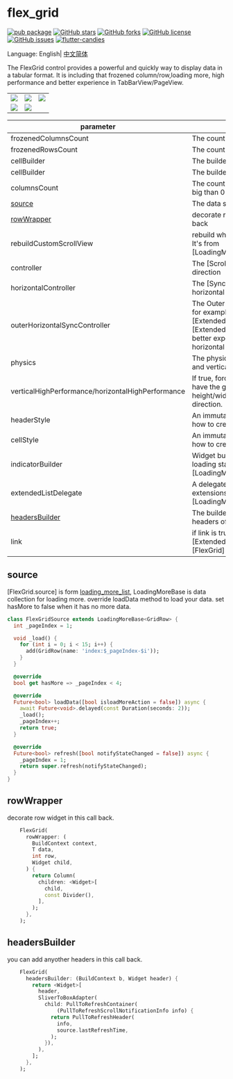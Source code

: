 # flex_grid

[![pub package](https://img.shields.io/pub/v/flex_grid.svg)](https://pub.dartlang.org/packages/flex_grid) [![GitHub stars](https://img.shields.io/github/stars/fluttercandies/flex_grid)](https://github.com/fluttercandies/flex_grid/stargazers) [![GitHub forks](https://img.shields.io/github/forks/fluttercandies/flex_grid)](https://github.com/fluttercandies/flex_grid/network) [![GitHub license](https://img.shields.io/github/license/fluttercandies/flex_grid)](https://github.com/fluttercandies/flex_grid/blob/master/LICENSE) [![GitHub issues](https://img.shields.io/github/issues/fluttercandies/flex_grid)](https://github.com/fluttercandies/flex_grid/issues) <a target="_blank" href="https://jq.qq.com/?_wv=1027&k=5bcc0gy"><img border="0" src="https://pub.idqqimg.com/wpa/images/group.png" alt="flutter-candies" title="flutter-candies"></a>

Language: English| [中文简体](README-ZH.md)

The FlexGrid control provides a powerful and quickly way to display data in a tabular format. It is including that frozened column/row,loading more, high performance and better experience in TabBarView/PageView.


| |      |      |
| ---- | ---- | ---- |
|   ![](https://github.com/fluttercandies/flutter_candies/blob/master/gif/flex_grid/FrozenedRowColumn.gif)    |  ![](https://github.com/fluttercandies/flutter_candies/blob/master/gif/flex_grid/TabView.gif)     |  ![](https://github.com/fluttercandies/flutter_candies/blob/master/gif/flex_grid/HugeData.gif)     |
|  ![](https://github.com/fluttercandies/flutter_candies/blob/master/gif/flex_grid/Excel.gif)     |  ![](https://github.com/fluttercandies/flutter_candies/blob/master/gif/flex_grid/StockList.gif)    |      |




|  parameter    |   description   |   default   |
| ---- | ---- | ---- |
|   frozenedColumnsCount   |   The count of forzened columns   |    0  |
|   frozenedRowsCount   |   The count of forzened rows   |    0  |
|   cellBuilder   |   The builder to create cell  |  required     |
|   cellBuilder   |   The builder to create header  |  required     |
|   columnsCount   |   The count of columns, it should big than 0   |   required   |
|   [source](#source)   |  The data source of [FlexGrid]   |   required   |
|   [rowWrapper](#rowWrapper)   |   decorate row widget in this call back   |   null   |
|   rebuildCustomScrollView   |  rebuild when source is changed, It's from [LoadingMoreCustomScrollView]   |  false    |
|   controller   |  The [ScrollController] on vertical direction    |   null   |
|   horizontalController   |   The [SyncControllerMixin] for horizontal direction   |  null    |
|   outerHorizontalSyncController   |   The Outer [SyncControllerMixin], for example [ExtendedTabBarView] or [ExtendedPageView]. It make better experience when scroll on horizontal direction   |   null   |
|   physics   |   The physics on both horizontal and vertical direction   |   null   |
|   verticalHighPerformance/horizontalHighPerformance   |    If true, forces the children to have the given extent(Cell height/width) in the scroll direction.   |   false   |
|   headerStyle   |     An immutable style describing how to create header |   CellStyle.header()   |
|   cellStyle   |  An immutable style describing how to create cell    |  CellStyle.cell()     |
|  indicatorBuilder    |  Widget builder for different loading state, it's from [LoadingMoreCustomScrollView]    |    null  |
|   extendedListDelegate   |  A delegate that provides extensions, it's from [LoadingMoreCustomScrollView]    |   null   |
|   [headersBuilder](#headersbuilder)   |   The builder to custom the headers of [FlexGrid]   |  null  |
|   link   |  if link is true, scroll parent [ExtendedTabView] when [FlexGrid] is over scroll   |  false  |

## source

[FlexGrid.source] is form [loading_more_list](https://github.com/fluttercandies/loading_more_list), LoadingMoreBase is data collection for loading more. override loadData method to load your data. set hasMore to false when it has no more data.

```dart
class FlexGridSource extends LoadingMoreBase<GridRow> {
  int _pageIndex = 1;

  void _load() {
    for (int i = 0; i < 15; i++) {
      add(GridRow(name: 'index:$_pageIndex-$i'));
    }
  }

  @override
  bool get hasMore => _pageIndex < 4;

  @override
  Future<bool> loadData([bool isloadMoreAction = false]) async {
    await Future<void>.delayed(const Duration(seconds: 2));
    _load();
    _pageIndex++;
    return true;
  }

  @override
  Future<bool> refresh([bool notifyStateChanged = false]) async {
    _pageIndex = 1;
    return super.refresh(notifyStateChanged);
  }
}
```

## rowWrapper

decorate row widget in this call back.

``` dart
    FlexGrid(
      rowWrapper: (
        BuildContext context,
        T data,
        int row,
        Widget child,
      ) {
        return Column(
          children: <Widget>[
            child,
            const Divider(),
          ],
        );
      },
    );
```


## headersBuilder

you can add anyother headers in this call back.

``` dart
    FlexGrid(
      headersBuilder: (BuildContext b, Widget header) {
        return <Widget>[
          header,
          SliverToBoxAdapter(
            child: PullToRefreshContainer(
                (PullToRefreshScrollNotificationInfo info) {
              return PullToRefreshHeader(
                info,
                source.lastRefreshTime,
              );
            }),
          ),
        ];
      },
    );
``` 